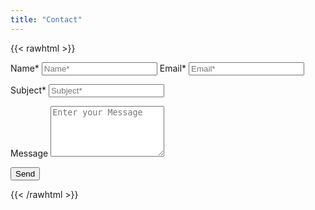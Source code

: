 ```yaml
---
title: "Contact"
---
```


{{< rawhtml >}}
<link rel="stylesheet" href="/css/form.css">

<script type="text/javascript">var submitted=false;</script>
<iframe name="hidden_iframe" id="hidden_iframe" style="display:none;" 
onload="if(submitted) {window.location='/thankyou';}"></iframe>

<form action="https://docs.google.com/forms/d/e/18IqVKDW2Og3_-jCCzW4SOk2vpa_FHFC_48lrO-UDGOE/formResponse" 
method="post" target="hidden_iframe" onsubmit="submitted=true;">
</form>

<form action="https://docs.google.com/forms/d/e/1FAIpQLSdBit8IwBmMxXARhjnvMkn4M4fPFpTQSjDaZEo6CAAh8FoltQ/formResponse" method="post" target="hidden_iframe" onsubmit="submitted=true">
  <label>Name*</label>
    <input type="text" placeholder="Name*" class="form-input" name="entry.149128287" required>
  <label>Email*</label>
    <input type="email" placeholder="Email*" class="form-input" name="entry.630496343" required>

  <label>Subject*</label>
    <input type="text" placeholder="Subject*" class="form-input" name="entry.399879000" required>
    
  <label>Message</label>
    <textarea rows="5" placeholder="Enter your Message" class="form-input" name="entry.1494840321" ></textarea>
     
  <button type="submit">Send</button>
</form>
{{< /rawhtml >}}
